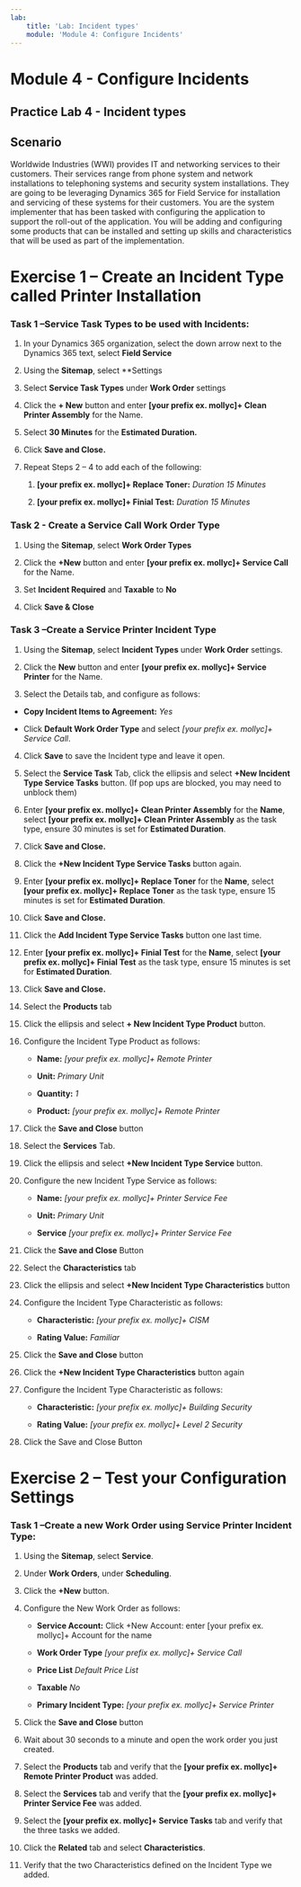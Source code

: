 ```yaml
---
lab:
    title: 'Lab: Incident types'
    module: 'Module 4: Configure Incidents'
---
```


Module 4 - Configure Incidents
====================
## Practice Lab 4 - Incident types

## Scenario

Worldwide Industries (WWI) provides IT and networking services to their
customers. Their services range from phone system and network installations to
telephoning systems and security system installations. They are going to be
leveraging Dynamics 365 for Field Service for installation and servicing of
these systems for their customers. You are the system implementer that has been
tasked with configuring the application to support the roll-out of the
application. You will be adding and configuring some products that can be
installed and setting up skills and characteristics that will be used as part of
the implementation.

Exercise 1 – Create an Incident Type called Printer Installation
================================================================

### Task 1 –Service Task Types to be used with Incidents:

1. In your Dynamics 365 organization, select the down arrow next to the Dynamics 365 text, select **Field Service**

2.  Using the **Sitemap**, select **Settings

2.  Select **Service Task Types** under **Work Order** settings

3.  Click the **+ New** button and enter **[your prefix ex. mollyc]+ Clean Printer Assembly** for the Name.

4.  Select **30 Minutes** for the **Estimated Duration.**

5.  Click **Save and Close.**

6.  Repeat Steps 2 – 4 to add each of the following:

    1.  **[your prefix ex. mollyc]+ Replace Toner:** *Duration 15 Minutes*

    2.  **[your prefix ex. mollyc]+ Finial Test:** *Duration 15 Minutes*
    
### Task 2 - Create a Service Call Work Order Type

1. Using the **Sitemap**, select **Work Order Types**

2. Click the **+New** button and enter **[your prefix ex. mollyc]+ Service Call** for the Name.

3. Set **Incident Required** and **Taxable** to **No**

4. Click **Save & Close**

### Task 3 –Create a Service Printer Incident Type

1.  Using the **Sitemap**, select **Incident Types** under **Work Order** settings.

2.  Click the **New** button and enter **[your prefix ex. mollyc]+ Service Printer** for the Name.

3.  Select the Details tab, and configure as follows:

-   **Copy Incident Items to Agreement:** *Yes*

-   Click **Default Work Order Type** and select  *[your prefix ex. mollyc]+ Service Call*.

4.  Click **Save** to save the Incident type and leave it open.

2.  Select the **Service Task** Tab, click the ellipsis and select **+New Incident Type Service Tasks** button. (If pop ups are blocked, you may need to unblock them)

3.  Enter **[your prefix ex. mollyc]+ Clean Printer Assembly** for the **Name**, select **[your prefix ex. mollyc]+ Clean Printer Assembly** as the task type, ensure 30 minutes is set for **Estimated Duration**.

4.  Click **Save and Close.**

5.  Click the **+New Incident Type Service Tasks** button again.

6.  Enter **[your prefix ex. mollyc]+ Replace Toner** for the **Name**, select **[your prefix ex. mollyc]+ Replace Toner** as the task type, ensure 15 minutes is set for **Estimated Duration**.

7.  Click **Save and Close.**

8.  Click the **Add Incident Type Service Tasks** button one last time.

9.  Enter **[your prefix ex. mollyc]+ Finial Test** for the **Name**, select **[your prefix ex. mollyc]+ Finial Test** as the task type, ensure 15 minutes is set for **Estimated Duration**.

10. Click **Save and Close.**

11. Select the **Products** tab

12. Click the ellipsis and select **+ New Incident Type Product** button.

13. Configure the Incident Type Product as follows:

    -   **Name:** *[your prefix ex. mollyc]+ Remote Printer*

    -   **Unit:** *Primary Unit*

    -   **Quantity:** *1*

    -   **Product:** *[your prefix ex. mollyc]+ Remote Printer*

14. Click the **Save and Close** button

15. Select the **Services** Tab.

16. Click the ellipsis and select **+New Incident Type Service** button.

17. Configure the new Incident Type Service as follows:

    -   **Name:** *[your prefix ex. mollyc]+ Printer Service Fee*

    -   **Unit:** *Primary Unit*

    -   **Service** *[your prefix ex. mollyc]+ Printer Service Fee*

18. Click the **Save and Close** Button

19. Select the **Characteristics** tab

20. Click the ellipsis and select **+New Incident Type Characteristics** button

21. Configure the Incident Type Characteristic as follows:

    -   **Characteristic:** *[your prefix ex. mollyc]+ CISM*

    -   **Rating Value:** *Familiar*

22. Click the **Save and Close** button

23. Click the **+New Incident Type Characteristics** button again

24. Configure the Incident Type Characteristic as follows:

    -   **Characteristic:** *[your prefix ex. mollyc]+ Building Security*

    -   **Rating Value:** *[your prefix ex. mollyc]+ Level 2 Security*

25. Click the Save and Close Button

Exercise 2 – Test your Configuration Settings
=============================================

### Task 1 –Create a new Work Order using Service Printer Incident Type:

1.  Using the **Sitemap**, select **Service**.

2.  Under **Work Orders**, under **Scheduling**.

3.  Click the **+New** button.

4.  Configure the New Work Order as follows:

    -   **Service Account:** Click +New Account: enter [your prefix ex. mollyc]+ Account for the name
    
    -   **Work Order Type** *[your prefix ex. mollyc]+ Service Call*
    
    -   **Price List** *Default Price List*
    
    -   **Taxable** *No*

    -   **Primary Incident Type:** *[your prefix ex. mollyc]+ Service Printer*

5.  Click the **Save and Close** button

6.  Wait about 30 seconds to a minute and open the work order you just created.

7.  Select the **Products** tab and verify that the **[your prefix ex. mollyc]+ Remote Printer Product**
    was added.

8.  Select the **Services** tab and verify that the **[your prefix ex. mollyc]+ Printer Service Fee** was
    added.

9.  Select the **[your prefix ex. mollyc]+ Service Tasks** tab and verify that the three tasks we added.

10. Click the **Related** tab and select **Characteristics**.

11. Verify that the two Characteristics defined on the Incident Type we added.
